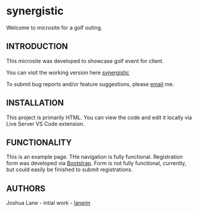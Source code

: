 # synergistic

Welcome to microsite for a golf outing.

INTRODUCTION
------------

This microsite was developed to showcase golf event for client. 

You can visit the working version here [synergistic](lanejm-synergistic.netlify.app)

To submit bug reports and/or feature suggestions, please [email](joshlane3@gmail.com) me. 

INSTALLATION
------------
This project is primarily HTML.  You can view the code and edit it locally via Live Server VS Code extension.  

FUNCTIONALITY
-------------
This is an example page.  THe navigation is fully functional.  Registration form was developed via [Bootstrap](https://getbootstrap.com/). Form is not fully functional, currently, but could easily be finished to submit registrations. 

AUTHORS
-------
Joshua Lane - intial work - [lanejm](https://github.com/lanejm)
